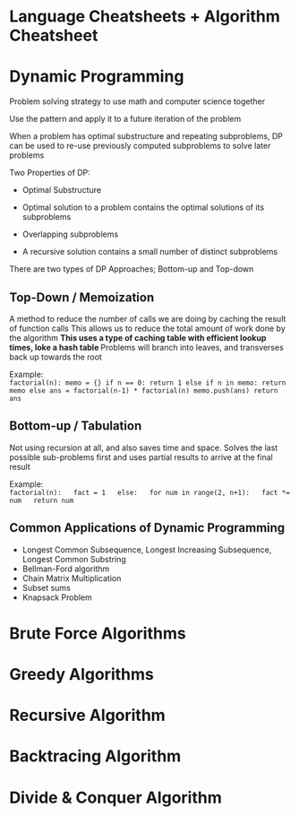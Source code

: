 # Language Cheatsheets + Algorithm Cheatsheet

# Dynamic Programming

Problem solving strategy to use math and computer science together

Use the pattern and apply it to a future iteration of the problem

When a problem has optimal substructure and repeating subproblems, DP can be used
to re-use previously computed subproblems to solve later problems

Two Properties of DP:
* Optimal Substructure
- Optimal solution to a problem contains the optimal solutions of its subproblems
* Overlapping subproblems
- A recursive solution contains a small number of distinct subproblems

There are two types of DP Approaches; Bottom-up and Top-down

## Top-Down / Memoization
A method to reduce the number of calls we are doing by caching the result of function calls
This allows us to reduce the total amount of work done by the algorithm
<b> This uses a type of caching table with efficient lookup times, loke a hash table </b>
Problems will branch into leaves, and transverses back up towards the root

Example:\
`
factorial(n):
    memo = {}
    if n == 0:
        return 1
    else if n in memo:
        return memo
    else
        ans = factorial(n-1) * factorial(n)
        memo.push(ans)
        return ans
`
## Bottom-up / Tabulation
Not using recursion at all, and also saves time and space.
Solves the last possible sub-problems first and uses partial results to arrive at the final result


Example:\
`
factorial(n):  
    fact = 1  
    else:  
        for num in range(2, n+1):  
            fact *= num  
    return num  
`
## Common Applications of Dynamic Programming
* Longest Common Subsequence, Longest Increasing Subsequence, Longest Common Substring
* Bellman-Ford algorithm
* Chain Matrix Multiplication
* Subset sums
* Knapsack Problem

# Brute Force Algorithms

# Greedy Algorithms

# Recursive Algorithm

# Backtracing Algorithm

# Divide & Conquer Algorithm



